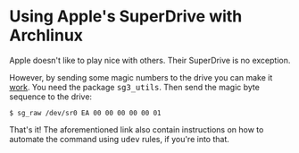 # Using Apple's SuperDrive with Archlinux

Apple doesn't like to play nice with others. Their SuperDrive is no exception.

However, by sending some magic numbers to the drive you can make it <a
href="https://christianmoser.me/use-apples-usb-superdrive-with-linux/">work</a>.
You need the package <tt>sg3_utils</tt>. Then send the magic byte sequence to
the drive:

	$ sg_raw /dev/sr0 EA 00 00 00 00 00 01
That's it! The aforementioned link also contain instructions on how to automate
the command using <tt>udev</tt> rules, if you're into that.
